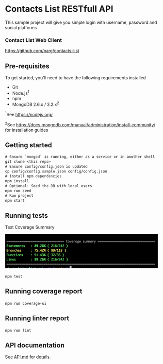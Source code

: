 # Contacts List  RESTfull API

This sample project will give you simple login with username, password and social platforms

### Contact List Web Client

https://github.com/narg/contacts-list

## Pre-requisites

To get started, you'll need to have the following requirements installed

- Git
- Node.js<sup>1</sup>
- npm
- MongoDB 2.6.x / 3.2.x<sup>2</sup>

<sup>1</sup>See https://nodejs.org/

<sup>2</sup>See https://docs.mongodb.com/manual/administration/install-community/ for installation guides

## Getting started
	
	# Ensure `mongod` is running, either as a service or in another shell
	git clone <this repo>
	# Ensure config/config.json is updated
	cp config/config.sample.json config/config.json
	# Install npm dependencies
	npm install
	# Optional: Seed the DB with local users
	npm run seed
	# Run project
	npm start

## Running tests

Test Coverage Summary

![Test Coverage Summary](public/images/test-coverage-summary.png)

`npm test`

## Running coverage report

`npm run coverage-ui`

## Running linter report

`npm run lint`

## API documentation

See [API.md](API.md) for details.
